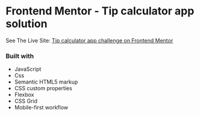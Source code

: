 # Frontend Mentor - Tip calculator app solution

See The Live Site: [Tip calculator app challenge on Frontend Mentor](https://aldothedev.github.io/Calculator/)

### Built with

- JavaScript
- Css
- Semantic HTML5 markup
- CSS custom properties
- Flexbox
- CSS Grid
- Mobile-first workflow



